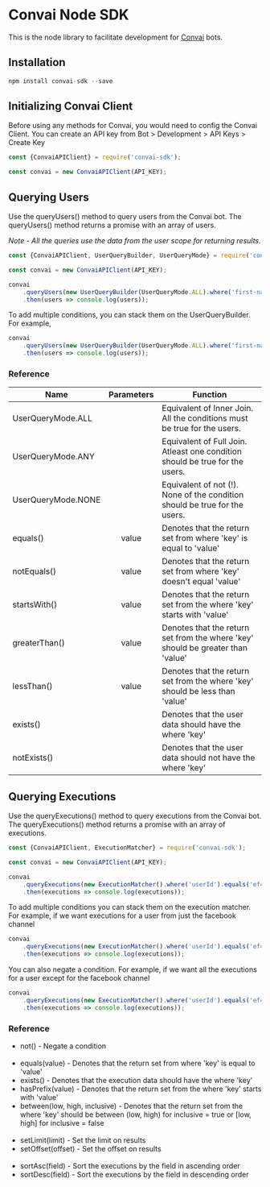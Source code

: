 # Convai Node SDK

This is the node library to facilitate development for [Convai](https://convai.studio/) bots.

## Installation

```js
npm install convai-sdk --save
```

## Initializing Convai Client

Before using any methods for Convai, you would need to config the Convai Client.
You can create an API key from Bot > Development > API Keys > Create Key

```js
const {ConvaiAPIClient} = require('convai-sdk');

const convai = new ConvaiAPIClient(API_KEY);
```

## Querying Users

Use the queryUsers() method to query users from the Convai bot. The queryUsers() method returns a promise with an array of users.

*Note - All the queries use the data from the user scope for returning results.*

```js
const {ConvaiAPIClient, UserQueryBuilder, UserQueryMode} = require('convai-sdk');

const convai = new ConvaiAPIClient(API_KEY);

convai
    .queryUsers(new UserQueryBuilder(UserQueryMode.ALL).where('first-name').equals('John').build())
    .then(users => console.log(users));
```

To add multiple conditions, you can stack them on the UserQueryBuilder. For example,

```js
convai
    .queryUsers(new UserQueryBuilder(UserQueryMode.ALL).where('first-name').equals('John').where('last-name').equals('Snow').build())
    .then(users => console.log(users));
```

### Reference

| Name | Parameters | Function |
| --- | :---: | --- |
| UserQueryMode.ALL |  | Equivalent of Inner Join. All the conditions must be true for the users. |
| UserQueryMode.ANY |  | Equivalent of Full Join. Atleast one condition should be true for the users. |
| UserQueryMode.NONE |  | Equivalent of not (!). None of the condition should be true for the users. |
| equals() | value | Denotes that the return set from where 'key' is equal to 'value' |
| notEquals() | value | Denotes that the return set from where 'key' doesn't equal 'value' |
| startsWith() | value | Denotes that the return set from the where 'key' starts with 'value' |
| greaterThan() | value | Denotes that the return set from the where 'key' should be greater than 'value' |
| lessThan() | value | Denotes that the return set from the where 'key' should be less than 'value' |
| exists() |  | Denotes that the user data should have the where 'key' |
| notExists() |  | Denotes that the user data should not have the where 'key' |

## Querying Executions

Use the queryExecutions() method to query executions from the Convai bot. The queryExecutions() method returns a promise with an array of executions.

```js
const {ConvaiAPIClient, ExecutionMatcher} = require('convai-sdk');

const convai = new ConvaiAPIClient(API_KEY);

convai
    .queryExecutions(new ExecutionMatcher().where('userId').equals('ef44ad85-b97a-477b-b314-abcdefghijkl'))
    .then(executions => console.log(executions));
```

To add multiple conditions you can stack them on the execution matcher. For example, if we want executions for a user from just the facebook channel

```js
convai
    .queryExecutions(new ExecutionMatcher().where('userId').equals('ef44ad85-b97a-477b-b314-abcdefghijkl').where('channel').equals('facebook'))
    .then(executions => console.log(executions));
```

You can also negate a condition. For example, if we want all the executions for a user except for the facebook channel

```js
convai
    .queryExecutions(new ExecutionMatcher().where('userId').equals('ef44ad85-b97a-477b-b314-abcdefghijkl').where('channel').equals('facebook').not())
    .then(executions => console.log(executions));
```

### Reference

* not() - Negate a condition
<br></br>
* equals(value) - Denotes that the return set from where 'key' is equal to 'value'
* exists() - Denotes that the execution data should have the where 'key'
* hasPrefix(value) - Denotes that the return set from the where 'key' starts with 'value'
* between(low, high, inclusive) - Denotes that the return set from the where 'key' should be between (low, high) for inclusive = true or [low, high] for inclusive = false
<br></br>
* setLimit(limit) - Set the limit on results
* setOffset(offset) - Set the offset on results
<br></br>
* sortAsc(field) - Sort the executions by the field in ascending order
* sortDesc(field) - Sort the executions by the field in descending order